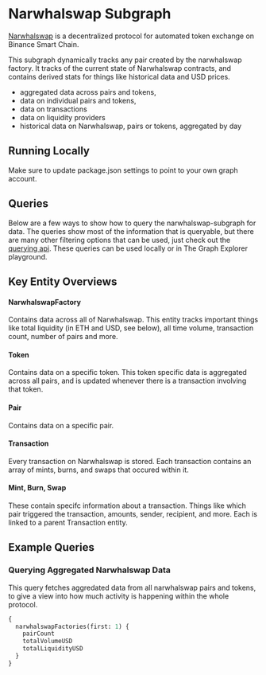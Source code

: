 # Narwhalswap Subgraph

[Narwhalswap](https://narwhalswap.org/) is a decentralized protocol for automated token exchange on Binance Smart Chain.

This subgraph dynamically tracks any pair created by the narwhalswap factory. It tracks of the current state of Narwhalswap contracts, and contains derived stats for things like historical data and USD prices.

- aggregated data across pairs and tokens,
- data on individual pairs and tokens,
- data on transactions
- data on liquidity providers
- historical data on Narwhalswap, pairs or tokens, aggregated by day

## Running Locally

Make sure to update package.json settings to point to your own graph account.

## Queries

Below are a few ways to show how to query the narwhalswap-subgraph for data. The queries show most of the information that is queryable, but there are many other filtering options that can be used, just check out the [querying api](https://thegraph.com/docs/graphql-api). These queries can be used locally or in The Graph Explorer playground.

## Key Entity Overviews

#### NarwhalswapFactory

Contains data across all of Narwhalswap. This entity tracks important things like total liquidity (in ETH and USD, see below), all time volume, transaction count, number of pairs and more.

#### Token

Contains data on a specific token. This token specific data is aggregated across all pairs, and is updated whenever there is a transaction involving that token.

#### Pair

Contains data on a specific pair.

#### Transaction

Every transaction on Narwhalswap is stored. Each transaction contains an array of mints, burns, and swaps that occured within it.

#### Mint, Burn, Swap

These contain specifc information about a transaction. Things like which pair triggered the transaction, amounts, sender, recipient, and more. Each is linked to a parent Transaction entity.

## Example Queries

### Querying Aggregated Narwhalswap Data

This query fetches aggredated data from all narwhalswap pairs and tokens, to give a view into how much activity is happening within the whole protocol.

```graphql
{
  narwhalswapFactories(first: 1) {
    pairCount
    totalVolumeUSD
    totalLiquidityUSD
  }
}
```
